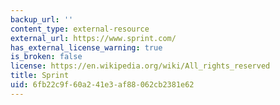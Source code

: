 ```yaml
---
backup_url: ''
content_type: external-resource
external_url: https://www.sprint.com/
has_external_license_warning: true
is_broken: false
license: https://en.wikipedia.org/wiki/All_rights_reserved
title: Sprint
uid: 6fb22c9f-60a2-41e3-af88-062cb2381e62
---
```

